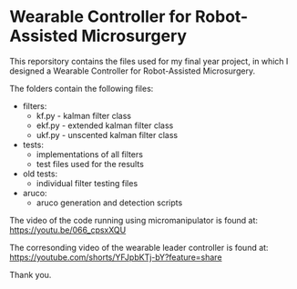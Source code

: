 # Wearable Controller for Robot-Assisted Microsurgery

This reporsitory contains the files used for my final year project, in which I designed a Wearable Controller for Robot-Assisted Microsurgery.

The folders contain the following files:
- filters:
  - kf.py - kalman filter class
  - ekf.py - extended kalman filter class
  - ukf.py - unscented kalman filter class
- tests:
  - implementations of all filters
  - test files used for the results
- old tests:
  - individual filter testing files
- aruco:
  - aruco generation and detection scripts

The video of the code running using micromanipulator is found at:
https://youtu.be/066_cpsxXQU

The corresonding video of the wearable leader controller is found at:
https://youtube.com/shorts/YFJpbKTj-bY?feature=share

Thank you.
